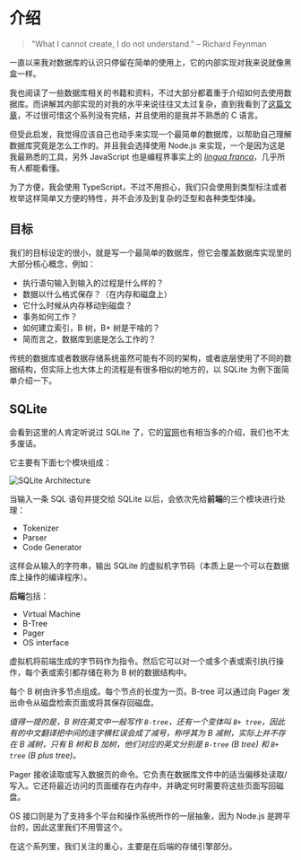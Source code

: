 # 介绍

> "What I cannot create, I do not understand." – Richard Feynman

一直以来我对数据库的认识只停留在简单的使用上，它的内部实现对我来说就像黑盒一样。

我也阅读了一些数据库相关的书籍和资料，不过大部分都着重于介绍如何去使用数据库。而讲解其内部实现的对我的水平来说往往又太过复杂，直到我看到了[这篇文章](https://cstack.github.io/db_tutorial/)，不过很可惜这个系列没有完结，并且使用的是我并不熟悉的 C 语言。

但受此启发，我觉得应该自己也动手来实现一个最简单的数据库，以帮助自己理解数据库究竟是怎么工作的。并且我会选择使用 Node.js 来实现，一个是因为这是我最熟悉的工具，另外 JavaScript 也是编程界事实上的 _[lingua franca](https://en.wikipedia.org/wiki/Lingua_franca)_，几乎所有人都能看懂。

为了方便，我会使用 TypeScript，不过不用担心，我们只会使用到类型标注或者枚举这样简单又方便的特性，并不会涉及到复杂的泛型和各种类型体操。

## 目标

我们的目标设定的很小，就是写一个最简单的数据库，但它会覆盖数据库实现里的大部分核心概念，例如：

- 执行语句输入到输入的过程是什么样的？
- 数据以什么格式保存？（在内存和磁盘上）
- 它什么时候从内存移动到磁盘？
- 事务如何工作？
- 如何建立索引，B 树，B+ 树是干啥的？
- 简而言之，数据库到底是怎么工作的？

传统的数据库或者数据存储系统虽然可能有不同的架构，或者底层使用了不同的数据结构，但实际上也大体上的流程是有很多相似的地方的，以 SQLite 为例下面简单介绍一下。

## SQLite

会看到这里的人肯定听说过 SQLite 了，它的[官网](https://www.sqlite.org/arch.html)也有相当多的介绍，我们也不太多废话。

它主要有下面七个模块组成：

![SQLite Architecture](https://www.sqlite.org/zipvfs/doc/trunk/www/arch1.gif)

当输入一条 SQL 语句并提交给 SQLite 以后，会依次先给**前端**的三个模块进行处理：

- Tokenizer
- Parser
- Code Generator

这样会从输入的字符串，输出 SQLite 的虚拟机字节码（本质上是一个可以在数据库上操作的编译程序）。

**后端**包括：

- Virtual Machine
- B-Tree
- Pager
- OS interface

虚拟机将前端生成的字节码作为指令。然后它可以对一个或多个表或索引执行操作，每个表或索引都存储在称为 B 树的数据结构中。

每个 B 树由许多节点组成。每个节点的长度为一页。B-tree 可以通过向 Pager 发出命令从磁盘检索页面或将其保存回磁盘。

_值得一提的是，B 树在英文中一般写作 `B-tree`，还有一个变体叫 `B+ tree`，因此有的中文翻译把中间的连字横杠误会成了减号，称呼其为 B 减树，实际上并不存在 B 减树，只有 B 树和 B 加树，他们对应的英文分别是 `B-tree` (B tree) 和 `B+ tree` (B plus tree)。_

Pager 接收读取或写入数据页的命令。它负责在数据库文件中的适当偏移处读取/写入。它还将最近访问的页面缓存在内存中，并确定何时需要将这些页面写回磁盘。

OS 接口则是为了支持多个平台和操作系统所作的一层抽象，因为 Node.js 是跨平台的，因此这里我们不用管这个。

在这个系列里，我们关注的重心，主要是在后端的存储引擎部分。
